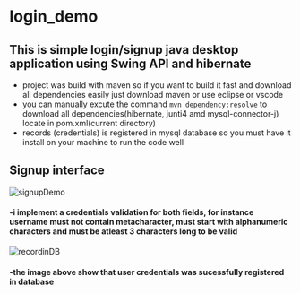 # login_demo
## This is simple login/signup java desktop application using Swing API and hibernate

- project was build with maven so if you want to build it fast and download all dependencies easily just download maven or use eclipse or vscode
- you can manually excute the command `mvn dependency:resolve` to download all dependencies(hibernate, junti4 amd mysql-connector-j) locate in pom.xml(current directory)
- records (credentials) is registered in mysql database so you must have it install on your machine to run the code well

## Signup interface

![signupDemo](https://user-images.githubusercontent.com/48497693/133979762-0ed33ce4-c168-4359-ac8e-e02a53f4d7dd.gif)

#### -i implement a credentials validation for both fields, for instance username must not contain metacharacter, must start with alphanumeric characters and must be atleast 3 characters long to be valid

![recordinDB](https://user-images.githubusercontent.com/48497693/133981044-d8c70a7f-b9e7-48f1-896d-4b62cf9b456f.png)

#### -the image above show that user credentials was sucessfully registered in database
